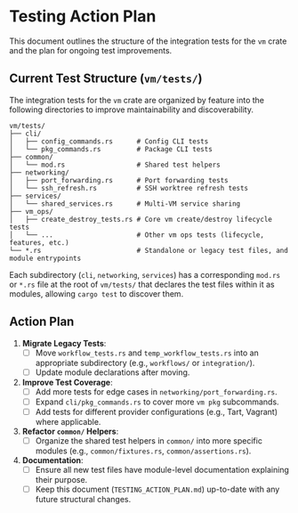 # Testing Action Plan

This document outlines the structure of the integration tests for the `vm` crate and the plan for ongoing test improvements.

## Current Test Structure (`vm/tests/`)

The integration tests for the `vm` crate are organized by feature into the following directories to improve maintainability and discoverability.

```
vm/tests/
├── cli/
│   ├── config_commands.rs      # Config CLI tests
│   └── pkg_commands.rs         # Package CLI tests
├── common/
│   └── mod.rs                  # Shared test helpers
├── networking/
│   ├── port_forwarding.rs      # Port forwarding tests
│   └── ssh_refresh.rs          # SSH worktree refresh tests
├── services/
│   └── shared_services.rs      # Multi-VM service sharing
├── vm_ops/
│   ├── create_destroy_tests.rs # Core vm create/destroy lifecycle tests
│   └── ...                     # Other vm ops tests (lifecycle, features, etc.)
└── *.rs                        # Standalone or legacy test files, and module entrypoints
```

Each subdirectory (`cli`, `networking`, `services`) has a corresponding `mod.rs` or `*.rs` file at the root of `vm/tests/` that declares the test files within it as modules, allowing `cargo test` to discover them.

## Action Plan

1.  **Migrate Legacy Tests**:
    - [ ] Move `workflow_tests.rs` and `temp_workflow_tests.rs` into an appropriate subdirectory (e.g., `workflows/` or `integration/`).
    - [ ] Update module declarations after moving.

2.  **Improve Test Coverage**:
    - [ ] Add more tests for edge cases in `networking/port_forwarding.rs`.
    - [ ] Expand `cli/pkg_commands.rs` to cover more `vm pkg` subcommands.
    - [ ] Add tests for different provider configurations (e.g., Tart, Vagrant) where applicable.

3.  **Refactor `common/` Helpers**:
    - [ ] Organize the shared test helpers in `common/` into more specific modules (e.g., `common/fixtures.rs`, `common/assertions.rs`).

4.  **Documentation**:
    - [ ] Ensure all new test files have module-level documentation explaining their purpose.
    - [ ] Keep this document (`TESTING_ACTION_PLAN.md`) up-to-date with any future structural changes.
